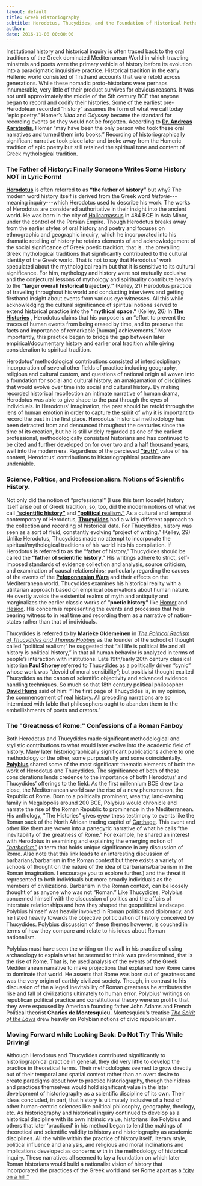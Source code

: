 ```yaml
---
layout: default
title: Greek Historiography
subtitle: Herodotus, Thucydides, and the Foundation of Historical Methodology
author:
date: 2016-11-08 00:00:00
---
```


Institutional history and historical inquiry is often traced back to the oral traditions of the Greek dominated Mediterranean World in which traveling minstrels and poets were the primary vehicle of history before its evolution into a paradigmatic inquisitive practice.  Historical tradition in the early Hellenic world consisted of firsthand accounts that were retold across generations. While these nomadic proto-historians were perhaps innumerable, very little of their product survives for obvious reasons. It was not until approximately the middle of the 5th century BCE that anyone began to record and codify their histories. Some of the earliest pre-Herodotean recorded “history” assumes the form of what we call today “epic poetry.” Homer’s _Illiad_ and _Odyssey_ became the standard for recording events so they would not be forgotten. According to [**Dr. Andreas Karatsolis**](http://cmsw.mit.edu/profile/andreas-karatsolis), Homer “may have been the only person who took these oral narratives and turned them into books.” Recording of historiographically significant narrative took place later and broke away from the Homeric tradition of epic poetry but still retained the spiritual tone and content of Greek mythological tradition.



### The Father of History: Finally Someone Writes Some History NOT in Lyric Form!

[**Herodotus**](http://www.ancient.eu/herodotus/) is often referred to as **“the father of history”** but why? The modern word history itself is derived from the Greek word _historie_---meaning inquiry---which Herodotus used to describe his work. The works of Herodotus are considered authoritative in their insight into the ancient world. He was born in the city of [Halicarnassus](https://www.britannica.com/place/Halicarnassus) in 484 BCE in Asia Minor, under the control of the Persian Empire. Though Herodotus breaks away from the earlier styles of oral history and poetry and focuses on ethnographic and geographic inquiry, which he incorporated into his dramatic retelling of history he retains elements of and acknowledgement of the social significance of Greek poetic tradition; that is...the prevailing Greek mythological traditions that significantly contributed to the cultural identity of the Greek world. That is not to say that Herodotus’ work speculated about the mythological realm but that it is sensitive to its cultural significance. For him, mythology and history were not mutually exclusive and the conjectural lessons of mythology and spirituality contribute heavily to the **“larger overall historical trajectory.”** (Kelley, 21) Herodotus practice of traveling throughout his world and conducting interviews and getting firsthand insight about events from various eye witnesses. All this while acknowledging the cultural significance of spiritual notions served to extend historical practice into the **“mythical space.”** (Kelley, 26) In [**The Histories**](http://www.sacred-texts.com/cla/hh/) , Herodotus claims that his purpose is an “effort to prevent the traces of human events from being erased by time, and to preserve the facts and importance of remarkable [human] achievements.” More importantly, this practice began to bridge the gap between later empirical/documentary history and earlier oral tradition while giving consideration to spiritual tradition.

Herodotus’ methodological contributions consisted of interdisciplinary incorporation of several other fields of practice including geography, religious and cultural custom, and questions of national origin all woven into a foundation for social and cultural history; an amalgamation of disciplines that would evolve over time into social and cultural history. By making recorded historical recollection an intimate narrative of human drama, Herodotus was able to give shape to the past through the eyes of individuals. In Herodotus’ imagination, the past should be retold through the lens of human emotion in order to capture the spirit of why it is important to record the past in the first place. Herodotus’ historical methodology has been detracted from and denounced throughout the centuries since the time of its creation, but he is still widely regarded as one of the earliest professional, methodologically consistent historians and has continued to be cited and further developed on for over two and a half thousand years, well into the modern era. Regardless of the percieved [**“truth”**](https://unm-historiography.github.io/491-fall2016/essays/historical-truth.html) value of his content, Herodotus’ contributions to historiographical practice are undeniable.


### Science, Politics, and Professionalism. Notions of Scientific History.

Not only did the notion of “professional” (I use this term loosely) history itself arise out of Greek tradition, so, too, did the modern notions of what we call [**“scientific history”**](https://unm-historiography.github.io/491-fall2016/essays/scientific-history.html) and [**“political realism.”**](http://www.iep.utm.edu/polreal/) As a cultural and temporal contemporary of Herodotus, [**Thucydides**](https://www.britannica.com/biography/Thucydides-Greek-historian) had a wildly different approach to the collection and recording of historical data. For Thucydides, history was seen as a sort of fluid, constantly evolving “project of writing.” (Kelley, 29) Unlike Herodotus, Thucydides made no attempt to incorporate the spiritual/mythological traditions of his world into his compilation. If Herodotus is referred to as the “father of history,” Thucydides should be called the **“father of scientific history.”** His writings adhere to strict, self-imposed standards of evidence collection and analysis, source criticism, and examination of causal relationships; particularly regarding the causes of the events of the [**Peloponnesian Wars**](https://www.britannica.com/event/Peloponnesian-War) and their effects on the Mediterranean world. Thucydides examines his historical reality with a utilitarian approach based on empirical observations about human nature. He overtly avoids the existential realms of myth and antiquity and marginalizes the earlier classic works of **“poetic history”** like [Homer](https://www.britannica.com/biography/Homer-Greek-poet) and [Hesiod](https://www.britannica.com/biography/Hesiod). His concern is representing the events and processes that he is bearing witness to in real time and recording them as a narrative of nation-states rather than that of individuals.

Thucydides is referred to by **Marieke Oldemeinen** in [*The Political Realism of Thucydides and Thomas Hobbes*](http://www.e-ir.info/2010/02/15/the-political-realism-of-thucydides-and-thomas-hobbes/) as the founder of the school of thought called “political realism;” he suggested that “all life is political life and all history is political history,” in that all human behavior is analyzed in terms of people’s interaction with institutions. Late 19th/early 20th century classical historian [**Paul Shorey**](https://www.britannica.com/biography/Paul-Shorey) referred to Thucydides as a politically driven “cynic” whose work was “devoid of moral sensibility”; but positivist thought exalted Thucydides as the canon of scientific objectivity and advanced evidence handling techniques. So much so that 18th century political philosopher [**David Hume**](http://www.iep.utm.edu/hume/) said of him: “The first page of Thucydides is, in my opinion, the commencement of real history. All preceding narrations are so intermixed with fable that philosophers ought to abandon them to the embellishments of poets and orators.”


### The "Greatness of Rome:" Confessions of a Roman Fanboy

Both Herodotus and Thucydides made significant methodological and stylistic contributions to what would later evolve into the academic field of history. Many later historiographically significant publications adhere to one methodology or the other, some purposefully and some coincidentally. [**Polybius**](http://www.humanistictexts.org/polybius.htm) shared some of the most significant thematic elements of both the work of Herodotus and Thucydides. The significance of both of those considerations lends credence to the importance of both Herodotus’ and Thucydides’ offerings to the field. As the first millennium BCE drew to a close, the Mediterranean world saw the rise of a new phenomenon, the Republic of Rome. Born to a politically prominent, wealthy, land-owning family in Megalopolis around 200 BCE, Polybius would chronicle and narrate the rise of the Roman Republic to prominence in the Mediterranean. His anthology, "The Histories" gives eyewitness testimony to events like the Roman sack of the North African trading capitol of [Carthage](http://www.roman-empire.net/republic/carthage.html). This event and other like them are woven into a panegyric narrative of what he calls “the inevitability of the greatness of Rome.” For example, he shared an interest with Herodotus in examining and explaining the emerging notion of [*“barbarism”*](http://www.livescience.com/45297-barbarians.html) (a term that holds unique significance in any discussion of Rome. Also note that this link leads to an interesting discussion of barbarians/barbarism in the Roman context but there exists a variety of schools of thought on the nature of the idea of barbarians/barbarism in the Roman imagination. I encourage you to explore further.) and the threat it represented to both individuals but more broadly individuals as the members of civilizations. Barbarism in the Roman context, can be loosely thought of as anyone who was not “Roman.” Like Thucydides, Polybius concerned himself with the discussion of politics and the affairs of interstate relationships and how they shaped the geopolitical landscape. Polybius himself was heavily involved in Roman politics and diplomacy, and he listed heavily towards the objective politicization of history conceived by Thucydides. Polybius discussion of these themes however, is couched in terms of how they compare and relate to his ideas about Roman nationalism.

Polybius must have seen the writing on the wall in his practice of using archaeology to explain what he seemed to think was predetermined, that is the rise of Rome. That is, he used analysis of the events of the Greek Mediterranean narrative to make projections that explained how Rome came to dominate that world.  He asserts that Rome was born out of greatness and was the very origin of earthly civilized society. Though, in contrast to his discussion of the alleged inevitability of Roman greatness he attributes the rise and fall of civilizations ultimately to human error. Polybius’ writings on republican political practice and constitutional theory were so prolific that they were espoused by American founding father John Adams and French Political theorist **Charles de Montesquieu.** Montesquieu’s treatise [*The Spirit of the Laws*](https://chnm.gmu.edu/revolution/d/274/) drew heavily on Polybian notions of civic republicanism.


### Moving Forward while Looking Back: Do Not Try This While Driving!

Although Herodotus and Thucydides contributed significantly to historiographical practice in general, they did very little to develop the practice in theoretical terms. Their methodologies seemed to grow directly out of their temporal and spatial context rather than an overt desire to create paradigms about how to practice historiography, though their ideas and practices themselves would hold significant value in the later development of historiography as a scientific discipline of its own. Their ideas concluded, in part, that history is ultimately inclusive of a host of other human-centric sciences like political philosophy, geography, theology, etc. As historiography and historical inquiry continued to develop as a historical discipline with its own intrinsic value, historians like Polybius and others that later ‘practiced’ in his method began to lend the makings of theoretical and scientific validity to history and historiography as academic disciplines. All the while within the practice of history itself, literary style, political influence and analysis, and religious and moral inclinations and implications developed as concerns with in the methodology of historical inquiry. These narratives all seemed to lay a foundation on which later Roman historians would build a nationalist vision of history that incorporated the practices of the Greek world and set Rome apart as a [“city on a hill.”](http://www.ushistory.org/us/3c.asp)
